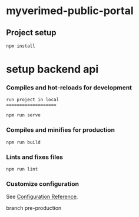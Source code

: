# myverimed-public-portal

## Project setup
```
npm install
```
setup backend api
=================

### Compiles and hot-reloads for development
```
run project in local
===================

npm run serve
```

### Compiles and minifies for production
```
npm run build
```

### Lints and fixes files
```
npm run lint
```

### Customize configuration
See [Configuration Reference](https://cli.vuejs.org/config/).

branch
pre-production